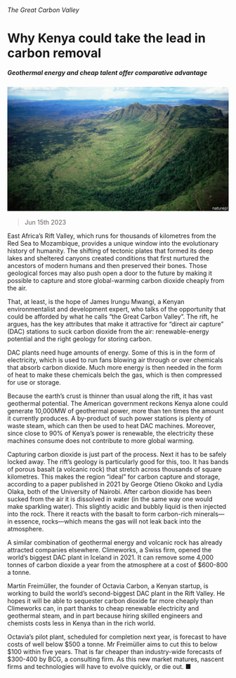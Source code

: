 ###### The Great Carbon Valley

# Why Kenya could take the lead in carbon removal 

##### Geothermal energy and cheap talent offer comparative advantage 

![image](images/20230617_MAP002.jpg) 

> Jun 15th 2023 

East Africa’s Rift Valley, which runs for thousands of kilometres from the Red Sea to Mozambique, provides a unique window into the evolutionary history of humanity. The shifting of tectonic plates that formed its deep lakes and sheltered canyons created conditions that first nurtured the ancestors of modern humans and then preserved their bones. Those geological forces may also push open a door to the future by making it possible to capture and store global-warming carbon dioxide cheaply from the air. 

That, at least, is the hope of James Irungu Mwangi, a Kenyan environmentalist and development expert, who talks of the opportunity that could be afforded by what he calls “the Great Carbon Valley”. The rift, he argues, has the key attributes that make it attractive for “direct air capture” (DAC) stations to suck carbon dioxide from the air: renewable-energy potential and the right geology for storing carbon. 

DAC plants need huge amounts of energy. Some of this is in the form of electricity, which is used to run fans blowing air through or over chemicals that absorb carbon dioxide. Much more energy is then needed in the form of heat to make these chemicals belch the gas, which is then compressed for use or storage. 

Because the earth’s crust is thinner than usual along the rift, it has vast geothermal potential. The American government reckons Kenya alone could generate 10,000MW of geothermal power, more than ten times the amount it currently produces. A by-product of such power stations is plenty of waste steam, which can then be used to heat DAC machines. Moreover, since close to 90% of Kenya’s power is renewable, the electricity these machines consume does not contribute to more global warming.

Capturing carbon dioxide is just part of the process. Next it has to be safely locked away. The rift’s geology is particularly good for this, too. It has bands of porous basalt (a volcanic rock) that stretch across thousands of square kilometres. This makes the region “ideal” for carbon capture and storage, according to a paper published in 2021 by George Otieno Okoko and Lydia Olaka, both of the University of Nairobi. After carbon dioxide has been sucked from the air it is dissolved in water (in the same way one would make sparkling water). This slightly acidic and bubbly liquid is then injected into the rock. There it reacts with the basalt to form carbon-rich minerals—in essence, rocks—which means the gas will not leak back into the atmosphere. 

A similar combination of geothermal energy and volcanic rock has already attracted companies elsewhere. Climeworks, a Swiss firm, opened the world’s biggest DAC plant in Iceland in 2021. It can remove some 4,000 tonnes of carbon dioxide a year from the atmosphere at a cost of $600-800 a tonne.

Martin Freimüller, the founder of Octavia Carbon, a Kenyan startup, is working to build the world’s second-biggest DAC plant in the Rift Valley. He hopes it will be able to sequester carbon dioxide far more cheaply than Climeworks can, in part thanks to cheap renewable electricity and geothermal steam, and in part because hiring skilled engineers and chemists costs less in Kenya than in the rich world.

Octavia’s pilot plant, scheduled for completion next year, is forecast to have costs of well below $500 a tonne. Mr Freimüller aims to cut this to below $100 within five years. That is far cheaper than industry-wide forecasts of $300-400 by BCG, a consulting firm. As this new market matures, nascent firms and technologies will have to evolve quickly, or die out. ■

